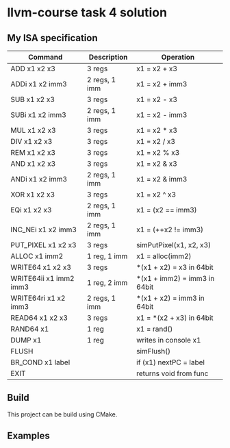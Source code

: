 # llvm-course task 4 solution
## My ISA specification
| Command                | Description   | Operation                    |
| ---------------------- | ------------- | ---------------------------- |
| ADD  x1 x2 x3          | 3 regs        | x1 = x2 + x3                 |
| ADDi x1 x2 imm3        | 2 regs, 1 imm | x1 = x2 + imm3               |
| SUB  x1 x2 x3          | 3 regs        | x1 = x2 - x3                 |
| SUBi x1 x2 imm3        | 2 regs, 1 imm | x1 = x2 - imm3               |
| MUL  x1 x2 x3          | 3 regs        | x1 = x2 * x3                 |
| DIV  x1 x2 x3          | 3 regs        | x1 = x2 / x3                 |
| REM  x1 x2 x3          | 3 regs        | x1 = x2 % x3                 |
| AND  x1 x2 x3          | 3 regs        | x1 = x2 & x3                 |
| ANDi x1 x2 imm3        | 2 regs, 1 imm | x1 = x2 & imm3               |
| XOR  x1 x2 x3          | 3 regs        | x1 = x2 ^ x3                 |   
| EQi  x1 x2 x3          | 2 regs, 1 imm | x1 = (x2 == imm3)            |
| INC_NEi x1 x2 imm3     | 2 regs, 1 imm | x1 = (++x2 != imm3)          |
| PUT_PIXEL x1 x2 x3     | 3 regs        | simPutPixel(x1, x2, x3)      | 
| ALLOC x1 imm2          | 1 reg,  1 imm | x1 = alloc(imm2)             | 
| WRITE64 x1 x2 x3       | 3 regs        | *(x1 + x2) = x3 in 64bit     | 
| WRITE64ii x1 imm2 imm3 | 1 reg,  2 imm | *(x1 + imm2) = imm3 in 64bit | 
| WRITE64ri x1 x2 imm3   | 2 regs, 1 imm | *(x1 + x2) = imm3 in 64bit   |
| READ64 x1 x2 x3        | 3 regs        | x1 = *(x2 + x3) in 64bit     |  
| RAND64 x1              | 1 reg         | x1 = rand()                  | 
| DUMP x1                | 1 reg         | writes in console x1         | 
| FLUSH                  |               | simFlush()                   | 
| BR_COND x1 label       |               | if (x1) nextPC = label       | 
| EXIT                   |               | returns void from func       | 


## Build
This project can be build using CMake. 

## Examples
![]()

